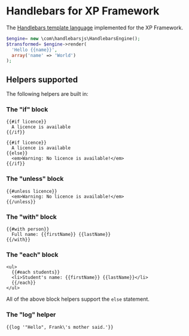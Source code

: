 Handlebars for XP Framework
============================
The [Handlebars template language](http://handlebarsjs.com/) implemented for the XP Framework.

```php
$engine= new \com\handlebarsjs\HandlebarsEngine();
$transformed= $engine->render(
  'Hello {{name}}',
  array('name' => 'World')
);
```

Helpers supported
-----------------
The following helpers are built in:

### The "if" block
```HTML+Django
{{#if licence}}
  A licence is available
{{/if}}

{{#if licence}}
  A licence is available
{{else}}
  <em>Warning: No licence is available!</em>
{{/if}}
```

### The "unless" block
```HTML+Django
{{#unless licence}}
  <em>Warning: No licence is available!</em>
{{/unless}}
```

### The "with" block
```HTML+Django
{{#with person}}
  Full name: {{firstName}} {{lastName}}
{{/with}}
```

### The "each" block
```HTML+Django
<ul>
  {{#each students}}
  <li>Student's name: {{firstName}} {{lastName}}</li>
  {{/each}}
</ul>
```

All of the above block helpers support the `else` statement.

### The "log" helper
```HTML+Django
{{log '"Hello", Frank\'s mother said.'}}
```
